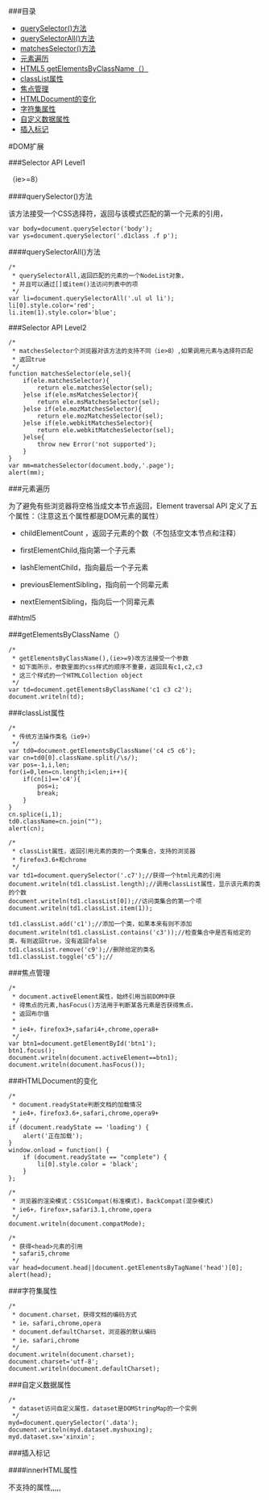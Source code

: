###目录

* [querySelector()方法](#a1)
* [querySelectorAll()方法](#a2)
* [matchesSelector()方法](#a3)
* [元素遍历](#a4)
* [HTML5 getElementsByClassName（）](#a5)
* [classList属性](#a6)
* [焦点管理](#a7)
* [HTMLDocument的变化](#a8)
* [字符集属性](#a9)
* [自定义数据属性](#a10)
* [插入标记](#a11)

#DOM扩展

###Selector API Level1

（ie>=8）

<a name="a1"></a>

####querySelector()方法

该方法接受一个CSS选择符，返回与该模式匹配的第一个元素的引用，

	var body=document.querySelector('body');
	var ys=document.querySelector('.d1class .f p');

<a name="a2"></a>

####querySelectorAll()方法

	/*
	 * querySelectorAll,返回匹配的元素的一个NodeList对象，
	 * 并且可以通过[]或item()法访问列表中的项
	 */
	var li=document.querySelectorAll('.ul ul li');
	li[0].style.color='red';
	li.item(1).style.color='blue';

<a name="a3"></a>

###Selector API Level2

	/*
	 * matchesSelector个浏览器对该方法的支持不同（ie>8）,如果调用元素与选择符匹配
	 * 返回true
	 */
	function matchesSelector(ele,sel){
		if(ele.matchesSelector){
			return ele.matchesSelector(sel);
		}else if(ele.msMatchesSelector){
			return ele.msMatchesSelector(sel);
		}else if(ele.mozMatchesSelector){
			return ele.mozMatchesSelector(sel);
		}else if(ele.webkitMatchesSelector){
			return ele.webkitMatchesSelector(sel);
		}else{
			throw new Error('not supported');
		}
	}
	var mm=matchesSelector(document.body,'.page');
	alert(mm);

<a name="a4"></a>

###元素遍历

为了避免有些浏览器将空格当成文本节点返回，Element traversal API 定义了五个属性：（注意这五个属性都是DOM元素的属性）

+ childElementCount ，返回子元素的个数（不包括空文本节点和注释）

+ firstElementChild,指向第一个子元素

+ lashElementChild，指向最后一个子元素

+ previousElementSibling，指向前一个同辈元素

+ nextElementSibling，指向后一个同辈元素

<a name="a5"></a>

##html5

###getElementsByClassName（）

	/*
	 * getElementsByClassName(),(ie>=9)改方法接受一个参数
	 * 如下面所示，参数里面的css样式的顺序不重要，返回具有c1,c2,c3
	 * 这三个样式的一个HTMLCollection object
	 */
	var td=document.getElementsByClassName('c1 c3 c2');
	document.writeln(td);

<a name="a6"></a>

###classList属性

	/*
	 * 传统方法操作类名（ie9+）
	 */
	var td0=document.getElementsByClassName('c4 c5 c6');
	var cn=td0[0].className.split(/\s/);
	var pos=-1,i,len;
	for(i=0,len=cn.length;i<len;i++){
		if(cn[i]=='c4'){
			pos=i;
			break;
		}
	}
	cn.splice(i,1);
	td0.className=cn.join("");
	alert(cn);

	/*
	 * classList属性，返回引用元素的类的一个类集合，支持的浏览器
	 * firefox3.6+和chrome
	 */
	var td1=document.querySelector('.c7');//获得一个html元素的引用
	document.writeln(td1.classList.length);//调用classList属性，显示该元素的类的个数
	document.writeln(td1.classList[0]);//访问类集合的第一个项
	document.writeln(td1.classList.item(1));

	td1.classList.add('c1');//添加一个类，如果本来有则不添加
	document.writeln(td1.classList.contains('c3'));//检查集合中是否有给定的类，有则返回true，没有返回false
	td1.classList.remove('c9');//删除给定的类名
	td1.classList.toggle('c5');//

<a name="a7"></a>

###焦点管理

	/*
	 * document.activeElement属性，始终引用当前DOM中获
	 * 得焦点的元素,hasFocus()方法用于判断某各元素是否获得焦点，
	 * 返回布尔值
	 * 
	 * ie4+，firefox3+,safari4+,chrome,opera8+
	 */
	var btn1=document.getElementById('btn1');
	btn1.focus();
	document.writeln(document.activeElement==btn1);
	document.writeln(document.hasFocus());

<a name="a8"></a>

###HTMLDocument的变化
	
	/*
	 * document.readyState判断文档的加载情况
	 * ie4+，firefox3.6+,safari,chrome,opera9+
	 */
	if (document.readyState == 'loading') {
        alert('正在加载');
    }
    window.onload = function() {
        if (document.readyState == "complete") {
            li[0].style.color = 'black';
        }
    };

    /*
	 * 浏览器的渲染模式：CSS1Compat(标准模式)，BackCompat(混杂模式)
	 * ie6+，firefox+,safari3.1,chrome,opera
	 */
	document.writeln(document.compatMode);

	/*
	 * 获得<head>元素的引用
	 * safari5,chrome
	 */
	var head=document.head||document.getElementsByTagName('head')[0];
	alert(head);

<a name="a9"></a>

###字符集属性

	/*
	 * document.charset，获得文档的编码方式
	 * ie，safari,chrome,opera
	 * document.defaultCharset，浏览器的默认编码
	 * ie，safari,chrome
	 */
	document.writeln(document.charset);
	document.charset='utf-8';
	document.writeln(document.defaultCharset);

<a name="a10"></a>

###自定义数据属性

	/*
	 * dataset访问自定义属性，dataset是DOMStringMap的一个实例
	 */
	myd=document.querySelector('.data');
	document.writeln(myd.dataset.myshuxing);
	myd.dataset.sx='xinxin';

<a name="a11"></a>

###插入标记

####innerHTML属性

不支持的属性<col>,<colgroup>,<frameset>,<head>,<html>,<style>,<table>,<tbody>,<thead>,<tfoot>,<tr>

	/*
	 * innerHTML属性读取模式下返回调用该属性的所有子元素节点，包括注释节点，
	 * 写入模式下，传入的值被解析为DOM子树，替换调用元素的所有子节点
	 */
	alert(document.body.innerHTML);
	var cs1=document.querySelector('.c10');
	cs1.innerHTML='hhhhhhh';
	cs1.innerHTML="<a href='#'>测试</a>";//改属性可以解析HTML代码
	/*
	 * 下面的一行，不会被解析，<script>元素被认为是无作用域的元素，即页面中
	 * 看不到的元素,相同的元素还有注释等元素，如果innerHTML的值
	 * 是一个无作用域的元素，这个值会被解析为空字符串
	 */
	cs1.innerHTML="<script type='text/javascript' defer>alert('hi);<\/script>";
	/*
	 * 想让上面的代码能被解析，正常运行，需要给无作用域的元素前面加一个有作用域的元素标签
	 */
	cs1.innerHTML="_<script type='text/javascript'>alert('hi);<\/script>";
	cs1.innerHTML="<div>&nbsp;</div><script type='text/javascript'>alert('hi);<\/script>";
	/*
	 * 大部分浏览器支持下面的第一行代码，ie8及以下不支持，因为在ie8一下浏览器认为<style>
	 * 是没有作用域的元素,解决办法可以像上面的<script>一样
	 */
	cs1.innerHTML="<style type=\'text/css\'>body{background-color:green;}</style>";
	cs1.innerHTML="_<style type=\'text/css\'>body{background-color:green;}</style>";